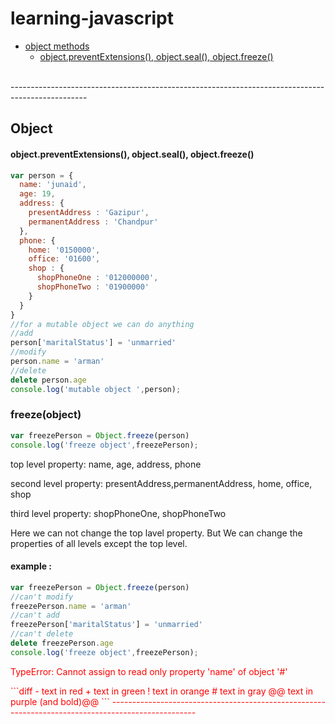 # learning-javascript
  - <a href="#object">object methods</a>
    - <a href="#object_preventExtensions_seal_freeze">object.preventExtensions(), object.seal(), object.freeze()</a>
 
 <br>
 -------------------------------------------------------------------------------------------------

<h2 id="object">
Object
</h2>
<h4 id="object_preventExtensions_seal_freeze">object.preventExtensions(), object.seal(), object.freeze()</h4>

```javascript
var person = {
  name: 'junaid',
  age: 19,
  address: {
    presentAddress : 'Gazipur',
    permanentAddress : 'Chandpur'
  },
  phone: {
    home: '0150000',
    office: '01600',
    shop : {
      shopPhoneOne : '012000000',
      shopPhoneTwo : '01900000'
    }
  }
}
//for a mutable object we can do anything
//add
person['maritalStatus'] = 'unmarried'
//modify
person.name = 'arman'
//delete
delete person.age
console.log('mutable object ',person);
```

### freeze(object)
```javascript
var freezePerson = Object.freeze(person)
console.log('freeze object',freezePerson);
```
top level property: name, age, address, phone <br>

second level property: presentAddress,permanentAddress, home, office, shop <br>

third level property: shopPhoneOne, shopPhoneTwo <br>

<p>Here we can not change the top lavel property. But We can change the properties of all levels except the top level.
</p>

#### example :
```javascript
var freezePerson = Object.freeze(person)
//can't modify
freezePerson.name = 'arman'
//can't add
freezePerson['maritalStatus'] = 'unmarried'
//can't delete
delete freezePerson.age
console.log('freeze object',freezePerson);
```
<font style="color: red">TypeError: Cannot assign to read only property 'name' of object '#<Object>'</font>

<p>
</p>
```diff
- text in red
+ text in green
! text in orange
# text in gray
@@ text in purple (and bold)@@
```
---------------------------------------------------------------------------------------------------
